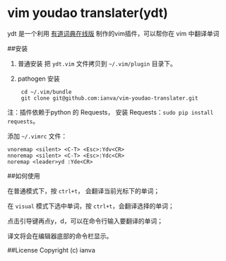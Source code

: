 # vim youdao translater(ydt)

ydt 是一个利用 [有道词典在线版](http://dict.youdao.com/) 制作的vim插件，可以帮你在 vim 中翻译单词

##安装

1. 普通安装
把 `ydt.vim` 文件拷贝到 `~/.vim/plugin` 目录下。 

2. pathogen 安装  

		cd ~/.vim/bundle
		git clone git@github.com:ianva/vim-youdao-translater.git


注：插件依赖于python 的 Requests， 安装 Requests：`sudo pip install requests`。

添加 `~/.vimrc` 文件：


	vnoremap <silent> <C-T> <Esc>:Ydv<CR> 
	nnoremap <silent> <C-T> <Esc>:Ydc<CR> 
	noremap <leader>yd :Yde<CR>


##如何使用

在普通模式下，按 `ctrl+t`， 会翻译当前光标下的单词；

在 `visual` 模式下选中单词，按 `ctrl+t`，会翻译选择的单词；

点击引导键再点y，d，可以在命令行输入要翻译的单词；

译文将会在编辑器底部的命令栏显示。 



##License
Copyright (c) ianva



